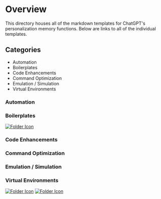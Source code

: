 # Overview
This directory houses all of the markdown templates for ChatGPT's personalization memory functions.
Below are links to all of the individual templates.

## Categories
- Automation
- Boilerplates
- Code Enhancements
- Command Optimization
- Emulation / Simulation
- Virtual Environments

### Automation

### Boilerplates
[![Folder Icon](https://img.icons8.com/?size=50&id=59943&format=png&color=000000)](IAFT.md)

### Code Enhancements

### Command Optimization

### Emulation / Simulation

### Virtual Environments
[![Folder Icon](https://img.icons8.com/?size=50&id=59943&format=png&color=000000)](DIST.md)
[![Folder Icon](https://img.icons8.com/?size=50&id=59943&format=png&color=000000)](ASCE.md)

